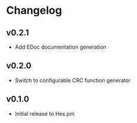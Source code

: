 # Changelog

## v0.2.1

* Add EDoc documentation generation


## v0.2.0

* Switch to configurable CRC function generator


## v0.1.0

* Initial release to Hex.pm

 
